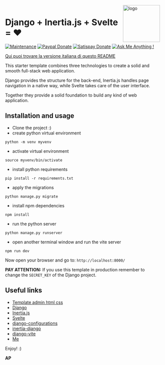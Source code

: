 <img src="https://progressify.dev/img/progressify-logo.png" alt="logo" height="120" align="right" />


# Django + Inertia.js + Svelte = ❤️

[![Maintenance](https://img.shields.io/badge/Maintained%3F-yes-green.svg)](https://github.com/progressify/django-inertia-svelte-starter/graphs/commit-activity)
[![Paypal Donate](https://img.shields.io/badge/PayPal-Donate%20to%20Author-blue.svg)](https://www.paypal.me/progressify) 
[![Satispay Donate](https://img.shields.io/badge/Satispay-Donate%20to%20Author-red.svg)](https://tag.satispay.com/progressify) 
[![Ask Me Anything !](https://img.shields.io/badge/Ask%20me-anything-1abc9c.svg)](https://github.com/progressify/django-inertia-svelte-starter/issues)

[Qui puoi trovare la versione italiana di questo README](README.it.md)

This starter template combines three technologies to create a solid and smooth full-stack web application. 

Django provides the structure for the back-end, 
Inertia.js handles page navigation in a native way, 
while Svelte takes care of the user interface. 

Together they provide a solid foundation to build any kind of web application.


## Installation and usage

- Clone the project :)
- create python virtual environment

```shell
python -m venv myvenv
```

- activate virtual environment

```shell
source myvenv/bin/activate
```

- install python requirements

```shell
pip install -r requirements.txt
```

- apply the migrations

```shell
python manage.py migrate
```

- install npm dependencies

```shell
npm install
```

- run the python server

```shell
python manage.py runserver
```

- open another terminal window and run the vite server

```shell
npm run dev
```

Now open your browser and go to: `http://localhost:8000/`

**PAY ATTENTION:** If you use this template in production remember to change the `SECRET_KEY` of the Django project.


## Useful links

- [Template admin html css](https://code-boxx.com/simple-html-css-admin-panel/)
- [Django](https://www.djangoproject.com/)
- [Inertia.js](https://inertiajs.com/)
- [Svelte](https://svelte.dev/)
- [django-configurations](https://django-configurations.readthedocs.io/en/stable/)
- [inertia-django](https://pypi.org/project/inertia-django/)
- [django-vite](https://pypi.org/project/django-vite/)
- [Me](https://progressify.dev/)


Enjoy! :)

**AP**